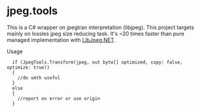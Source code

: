 # jpeg.tools

This is a C# wrapper on jpegtran interpretation (libjpeg). This project targets mainly on lossles jpeg size reducing task. It's ~20 times faster than pure managed implementation with <a href="https://bitmiracle.com/libjpeg/">LibJpeg.NET</a>.

Usage
```
  if (JpegTools.Transform(jpeg, out byte[] optimized, copy: false, optimize: true))
  {
    //do smth useful 
  }
  else
  {
    //report on error or use origin
  }
```
